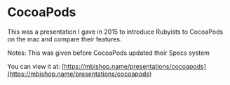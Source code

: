 # CocoaPods

This was a presentation I gave in 2015 to introduce Rubyists to CocoaPods on the mac and compare their features.

Notes: This was given before CocoaPods updated their Specs system

You can view it at: [https://mbishop.name/presentations/cocoapods](https://mbishop.name/presentations/cocoapods)

